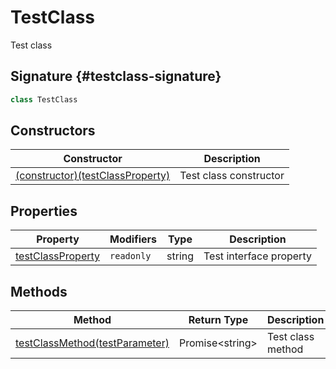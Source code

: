 # TestClass

Test class

## Signature {#testclass-signature}

```typescript
class TestClass 
```

## Constructors

|  Constructor | Description |
|  --- | --- |
|  [(constructor)(testClassProperty)](docs/simple-suite-test/testnamespace-testclass-_constructor_-constructor) | Test class constructor |

## Properties

|  Property | Modifiers | Type | Description |
|  --- | --- | --- | --- |
|  [testClassProperty](docs/simple-suite-test/testnamespace-testclass-testclassproperty-property) | <code>readonly</code> | string | Test interface property |

## Methods

|  Method | Return Type | Description |
|  --- | --- | --- |
|  [testClassMethod(testParameter)](docs/simple-suite-test/testnamespace-testclass-testclassmethod-method) | Promise<!-- -->&lt;string&gt; | Test class method |